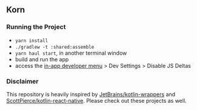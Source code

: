 ## Korn

### Running the Project
- `yarn install`
- `./gradlew -t :shared:assemble`
- `yarn haul start`, in another terminal window
- build and run the app
- access the [in-app developer menu](https://facebook.github.io/react-native/docs/debugging.html) > Dev Settings > Disable JS Deltas

### Disclaimer
This repository is heavily inspired by [JetBrains/kotlin-wrappers](https://github.com/JetBrains/kotlin-wrappers/tree/master/kotlin-react) and [ScottPierce/kotlin-react-native](https://github.com/ScottPierce/kotlin-react-native). Please check out these projects as well.